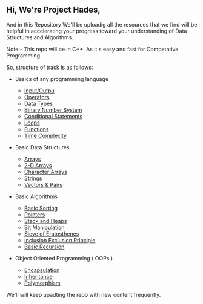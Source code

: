 ## Hi, We're Project Hades, ##

And in this Repository We'll be uploadig all the resources that we find will be helpful in accelerating your progress toward your understanding of Data Structures and Algorithms.

Note:- This repo will be in C++. As it's easy and fast for Competative Programming. 


So, structure of track is as follows:
* Basics of any programming language
    - [Input/Outpu](https://github.com/zeus2611/DSA-Track/tree/main/1.%20Basics%20of%20Programming/1.1.%20Input-Output)
    - [Operators](https://github.com/zeus2611/DSA-Track/tree/main/1.%20Basics%20of%20Programming/1.2.%20Operators)
    - [Data Types]()
    - [Binary Number System]()
    - [Conditional Statements]()
    - [Loops]()
    - [Functions]()
    - [Time Complexity]()

* Basic Data Structures
    - [Arrays]()
    - [2-D Arrays]()
    - [Character Arrays]()
    - [Strings]()
    - [Vectors & Pairs]()

* Basic Algorithms
    - [Basic Sorting]()
    - [Pointers]()
    - [Stack and Heaps]()
    - [Bit Manipulation]()
    - [Sieve of Eratosthenes]()
    - [Inclusion Exclusion Principle]()
    - [Basic Recursion]()

* Object Oriented Programming ( OOPs )
    - [Encapsulation]()
    - [Inheritance]()
    - [Polymorphism]()

We'll will keep upadting the repo with new content frequently.
